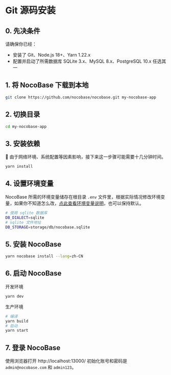# Git 源码安装

## 0. 先决条件

请确保你已经：

- 安装了 Git、Node.js 18+、Yarn 1.22.x
- 配置并启动了所需数据库 SQLite 3.x、MySQL 8.x、PostgreSQL 10.x 任选其一

## 1. 将 NocoBase 下载到本地

```bash
git clone https://github.com/nocobase/nocobase.git my-nocobase-app
```

## 2. 切换目录

```bash
cd my-nocobase-app
```

## 3. 安装依赖

📢 由于网络环境、系统配置等因素影响，接下来这一步骤可能需要十几分钟时间。

```bash
yarn install
```

## 4. 设置环境变量

NocoBase 所需的环境变量储存在根目录 `.env` 文件里，根据实际情况修改环境变量，如果你不知道怎么改，[点此查看环境变量说明](../env.md)，也可以保持默认。

```bash
# 使用 sqlite 数据库
DB_DIALECT=sqlite
# sqlite 文件地址
DB_STORAGE=storage/db/nocobase.sqlite
```

## 5. 安装 NocoBase

```bash
yarn nocobase install --lang=zh-CN
```

## 6. 启动 NocoBase

开发环境

```bash
yarn dev
```

生产环境

```bash
# 编译
yarn build
# 启动
yarn start
```

## 7. 登录 NocoBase

使用浏览器打开 http://localhost:13000/ 初始化账号和密码是 `admin@nocobase.com` 和 `admin123`。
